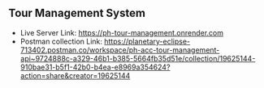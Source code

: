 ## Tour Management System

-   Live Server Link: https://ph-tour-management.onrender.com
-  Postman collection Link: https://planetary-eclipse-713402.postman.co/workspace/ph-acc-tour-management-api~9724888c-a329-46b1-b385-5664fb35d51e/collection/19625144-910bae31-b5f1-42b0-b4ea-e8969a354624?action=share&creator=19625144

